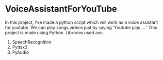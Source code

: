# VoiceAssistantForYouTube


In this project, I've made a python script which will work as a voice assistant for youtube. 
We can play songs,videos just by saying 'Youtube play ....' 
This project is made using Python. 
Libraries used are: 
1. SpeechRecognition
2. Pyttsx3
3. PyAudio
